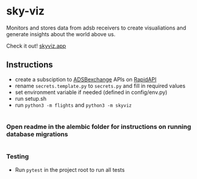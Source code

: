 # sky-viz
Monitors and stores data from adsb receivers to create visualiations and generate insights about the world above us.

Check it out! [skyviz.app](https://skyviz.app)

## Instructions
- create a subsciption to [ADSBexchange](https://adsbexchange.com/) APIs on [RapidAPI](https://rapidapi.com)
- rename `secrets.template.py` to `secrets.py` and fill in required values
- set environment variable if needed (defined in config/env.py)
- run setup.sh
- run `python3 -m flights` and `python3 -m skyviz`

#

### Open readme in the alembic folder for instructions on running database migrations

#

### Testing
- Run `pytest` in the project root to run all tests
